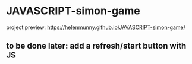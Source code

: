 # JAVASCRIPT-simon-game

project preview: https://helenmunny.github.io/JAVASCRIPT-simon-game/ <br>

## to be done later: add a refresh/start button with JS
